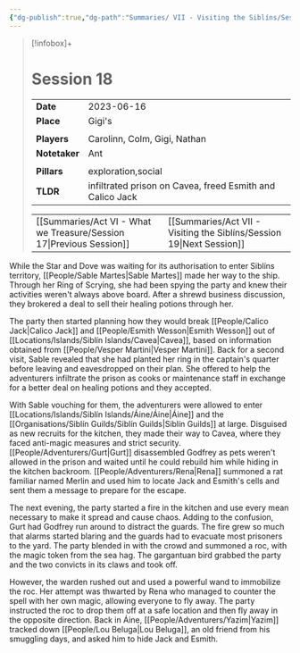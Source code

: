 ```yaml
---
{"dg-publish":true,"dg-path":"Summaries/ VII - Visiting the Siblíns/Session 18.md","dg-permalink":"summaries/18","permalink":"/summaries/18/","tags":["session"]}
---
```


> [!infobox]+
> # Session 18
> 
> | | |
> | --- | --- |
> | **Date** | 2023-06-16 |
> | **Place** | Gigi's |
> | | | 
> | **Players** | Carolinn, Colm, Gigi, Nathan |
> | **Notetaker** | Ant |
> | | | 
> | **Pillars** | exploration,social | 
> | **TLDR** | infiltrated prison on Cavea, freed Esmith and Calico Jack |
> 
> | | |
> | --- | --- |
> | [[Summaries/Act VI - What we Treasure/Session 17\|Previous Session]] | [[Summaries/Act VII - Visiting the Siblíns/Session 19\|Next Session]] |

While the Star and Dove was waiting for its authorisation to enter Siblíns territory, [[People/Sable Martes\|Sable Martes]] made her way to the ship. Through her Ring of Scrying, she had been spying the party and knew their activities weren't always above board. After a shrewd business discussion, they brokered a deal to sell their healing potions through her. 

The party then started planning how they would break [[People/Calico Jack\|Calico Jack]] and [[People/Esmith Wesson\|Esmith Wesson]] out of [[Locations/Islands/Siblín Islands/Cavea\|Cavea]], based on information obtained from [[People/Vesper Martini\|Vesper Martini]]. Back for a second visit, Sable revealed that she had planted her ring in the captain's quarter before leaving and eavesdropped on their plan. She offered to help the adventurers infiltrate the prison as cooks or maintenance staff in exchange for a better deal on healing potions and they accepted.

With Sable vouching for them, the adventurers were allowed to enter [[Locations/Islands/Siblín Islands/Áine/Áine\|Áine]] and the [[Organisations/Siblín Guilds/Siblín Guilds\|Siblín Guilds]] at large. Disguised as new recruits for the kitchen, they made their way to Cavea, where they faced anti-magic measures and strict security. [[People/Adventurers/Gurt\|Gurt]] disassembled Godfrey as pets weren't allowed in the prison and waited until he could rebuild him while hiding in the kitchen backroom. [[People/Adventurers/Rena\|Rena]] summoned a rat familiar named Merlin and used him to locate Jack and Esmith's cells and sent them a message to prepare for the escape. 

The next evening, the party started a fire in the kitchen and use every mean necessary to make it spread and cause chaos. Adding to the confusion, Gurt had Godfrey run around to distract the guards. The fire grew so much that alarms started blaring and the guards had to evacuate most prisoners to the yard. The party blended in with the crowd and summoned a roc, with the magic token from the sea hag. The gargantuan bird grabbed the party and the two convicts in its claws and took off.

However, the warden rushed out and used a powerful wand to immobilize the roc. Her attempt was thwarted by Rena who managed to counter the spell with her own magic, allowing everyone to fly away. The party instructed the roc to drop them off at a safe location and then fly away in the opposite direction. Back in Áine, [[People/Adventurers/Yazim\|Yazim]] tracked down [[People/Lou Beluga\|Lou Beluga]], an old friend from his smuggling days, and asked him to hide Jack and Esmith. 